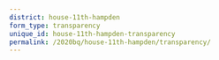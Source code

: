 ```yaml
---
district: house-11th-hampden
form_type: transparency
unique_id: house-11th-hampden-transparency
permalink: /2020bq/house-11th-hampden/transparency/
---
```

